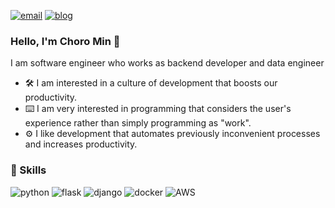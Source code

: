 <!--
**crmin/crmin** is a ✨ _special_ ✨ repository because its `README.md` (this file) appears on your GitHub profile.

Here are some ideas to get you started:

- 🔭 I’m currently working on ...
- 🌱 I’m currently learning ...
- 👯 I’m looking to collaborate on ...
- 🤔 I’m looking for help with ...
- 💬 Ask me about ...
- 📫 How to reach me: ...
- 😄 Pronouns: ...
- ⚡ Fun fact: ...
-->

[![email](https://img.shields.io/badge/-crmin%40superclass.io-blue?style=flat-square&logo=Minutemailer&logoColor=white)](mailto:crmin@superclass.io)
[![blog](https://img.shields.io/badge/-blog.superclass.io-black?style=flat-square)](blog.superclass.io)

### Hello, I'm Choro Min 👋

I am software engineer who works as backend developer and data engineer

- 🛠️ I am interested in a culture of development that boosts our productivity. 
- ⌨️ I am very interested in programming that considers the user's experience rather than simply programming as "work".
- ⚙️ I like development that automates previously inconvenient processes and increases productivity. 

### 💪 Skills
![python](https://img.shields.io/badge/-python-blue?logo=python&style=for-the-badge&color=3776AB&logoColor=white)
![flask](https://img.shields.io/badge/-flask-black?logo=flask&style=for-the-badge)
![django](https://img.shields.io/badge/-django-blue?logo=python&style=for-the-badge&color=092E20&logoColor=white)
![docker](https://img.shields.io/badge/-docker-blue?logo=docker&style=for-the-badge&color=2496ED&logoColor=white)
![AWS](https://img.shields.io/badge/-AWS-blue?logo=Amazon%20AWS&style=for-the-badge&color=232F3E&logoColor=white)
